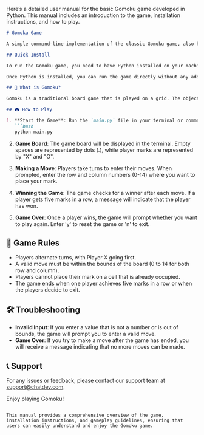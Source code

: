 Here’s a detailed user manual for the basic Gomoku game developed in Python. This manual includes an introduction to the game, installation instructions, and how to play.

```markdown
# Gomoku Game

A simple command-line implementation of the classic Gomoku game, also known as Five in a Row.

## Quick Install

To run the Gomoku game, you need to have Python installed on your machine. You can download Python from [python.org](https://www.python.org/downloads/).

Once Python is installed, you can run the game directly without any additional dependencies. Just ensure you have a terminal or command prompt available.

## 🤔 What is Gomoku?

Gomoku is a traditional board game that is played on a grid. The objective of the game is to be the first player to get five of their marks in a row, either horizontally, vertically, or diagonally. In this implementation, players take turns placing their marks on a 15x15 board.

## 🎮 How to Play

1. **Start the Game**: Run the `main.py` file in your terminal or command prompt:
   ```bash
   python main.py
   ```

2. **Game Board**: The game board will be displayed in the terminal. Empty spaces are represented by dots (.), while player marks are represented by "X" and "O".

3. **Making a Move**: Players take turns to enter their moves. When prompted, enter the row and column numbers (0-14) where you want to place your mark.

4. **Winning the Game**: The game checks for a winner after each move. If a player gets five marks in a row, a message will indicate that the player has won.

5. **Game Over**: Once a player wins, the game will prompt whether you want to play again. Enter 'y' to reset the game or 'n' to exit.

## 📜 Game Rules

- Players alternate turns, with Player X going first.
- A valid move must be within the bounds of the board (0 to 14 for both row and column).
- Players cannot place their mark on a cell that is already occupied.
- The game ends when one player achieves five marks in a row or when the players decide to exit.

## 🛠️ Troubleshooting

- **Invalid Input**: If you enter a value that is not a number or is out of bounds, the game will prompt you to enter a valid move.
- **Game Over**: If you try to make a move after the game has ended, you will receive a message indicating that no more moves can be made.

## 📞 Support

For any issues or feedback, please contact our support team at support@chatdev.com.

Enjoy playing Gomoku!
```

This manual provides a comprehensive overview of the game, installation instructions, and gameplay guidelines, ensuring that users can easily understand and enjoy the Gomoku game.